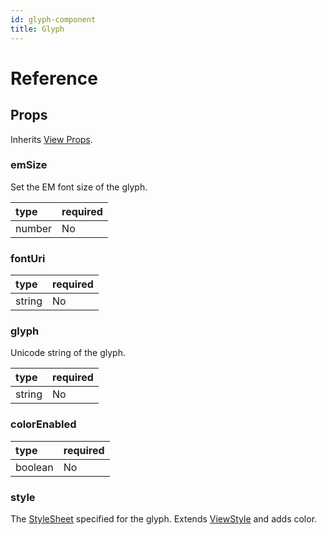 ```yaml
---
id: glyph-component
title: Glyph
---
```


# Reference

## Props

Inherits [View Props](https://facebook.github.io/react-native/docs/view#props).

### emSize

Set the EM font size of the glyph.

| type | required |
|:--|:--|
| number | No |

### fontUri

| type | required |
|:--|:--|
| string | No |

### glyph

Unicode string of the glyph.

| type | required |
|:--|:--|
| string | No |

### colorEnabled

| type | required |
|:--|:--|
| boolean | No |

### style

The [StyleSheet](https://facebook.github.io/react-native/docs/stylesheet) specified for the glyph. Extends [ViewStyle](https://facebook.github.io/react-native/docs/view-style-props) and adds color.
